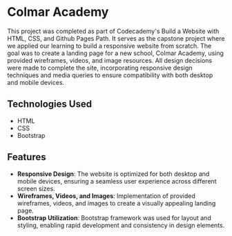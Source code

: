 # Colmar Academy 

This project was completed as part of Codecademy's Build a Website with HTML, CSS, and Github Pages Path. It serves as the capstone project where we applied our learning to build a responsive website from scratch. The goal was to create a landing page for a new school, Colmar Academy, using provided wireframes, videos, and image resources. All design decisions were made to complete the site, incorporating responsive design techniques and media queries to ensure compatibility with both desktop and mobile devices.

## Technologies Used
- HTML
- CSS
- Bootstrap

## Features
- **Responsive Design**: The website is optimized for both desktop and mobile devices, ensuring a seamless user experience across different screen sizes.
- **Wireframes, Videos, and Images**: Implementation of provided wireframes, videos, and images to create a visually appealing landing page.
- **Bootstrap Utilization**: Bootstrap framework was used for layout and styling, enabling rapid development and consistency in design elements.



